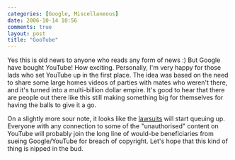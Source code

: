 ```yaml
---
categories: [Google, Miscellaneous]
date: 2006-10-14 10:56
comments: true
layout: post
title: "GooTube"
---
```

Yes this is old news to anyone who reads any form of news :) But Google have bought YouTube! How exciting. Personally, I'm very happy for those lads who set YouTube up in the first place. The idea was based on the need to share some large homes videos of parties with mates who weren't there, and it's turned into a multi-billion dollar empire. It's good to hear that there are people out there like this still making something big for themselves for having the balls to give it a go.

On a slightly more sour note, it looks like the <a href="http://www.theinquirer.net/default.aspx?article=35026" target="_blank">lawsuits</a> will start queuing up. Everyone with any connection to some of the "unauthorised" content on YouTube will probably join the long line of would-be beneficiaries from sueing Google/YouTube for breach of copyright. Let's hope that this kind of thing is nipped in the bud.
